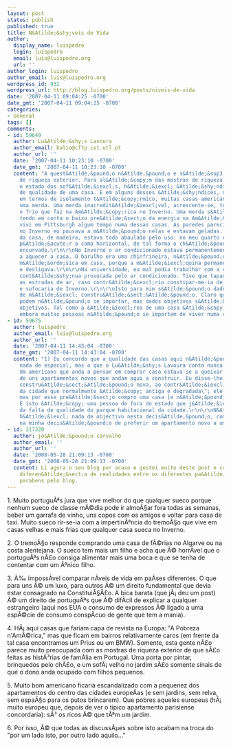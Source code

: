 ```yaml
---
layout: post
status: publish
published: true
title: N&Atilde;&shy;veis de Vida
author:
  display_name: luispedro
  login: luispedro
  email: luis@luispedro.org
  url: ''
author_login: luispedro
author_email: luis@luispedro.org
wordpress_id: 932
wordpress_url: http://blog.luispedro.org/posts/niveis-de-vida
date: '2007-04-11 09:04:25 -0700'
date_gmt: '2007-04-11 09:04:25 -0700'
categories:
- General
tags: []
comments:
- id: 59649
  author: Lu&Atilde;&shy;s Lavoura
  author_email: balio@cftp.ist.utl.pt
  author_url: ''
  date: '2007-04-11 10:23:10 -0700'
  date_gmt: '2007-04-11 10:23:10 -0700'
  content: "A quest&Atilde;&pound;o n&Atilde;&pound;o e s&Atilde;&sup3; as mostras
    de riqueza exterior. Para al&Atilde;&copy;m das mostras de riqueza, como sejam
    o estado dos sof&Atilde;&iexcl;s, h&Atilde;&iexcl; &Atilde;&shy;ndices objetivos
    de qualidade de uma casa. E em alguns desses &Atilde;&shy;ndices, nomeadamente
    em termos de isolamento t&Atilde;&copy;rmico, muitas casas americanas a&Atilde;&micro;
    uma merda. Uma merda inacredit&Atilde;&iexcl;vel, acrescente-se, tendo em conta
    o frio que faz na Am&Atilde;&copy;rica no Inverno. Uma merda s&Atilde;&sup3; compreens&Atilde;&shy;vel
    tendo em conta o baixo pre&Atilde;&sect;o da energia na Am&Atilde;&copy;rica.\r\n\r\nEu
    vivi em Pittsburgh algum tempo numa dessas casas. As paredes pareciam de papel:
    no Inverno eu pousava a m&Atilde;&pound;o nelas e estavam geladas. O ch&Atilde;&pound;o
    da casa, de madeira, estava todo abaulado pelo uso: no meu quarto era-me imposs&Atilde;&shy;vel
    p&Atilde;&acute;r a cama horizontal, de tal forma o ch&Atilde;&pound;o estava
    encurvado.\r\n\r\nNo Inverno o ar condicionado estava permanentemente ligado,
    a aquecer a casa. O barulho era uma chinfrineira, n&Atilde;&pound;o podia ouvir
    m&Atilde;&ordm;sica em casa, porque a m&Atilde;&iexcl;quina permanentemente ligava
    e desligava.\r\n\r\nNa universidade, eu mal podia trabalhar com a corrente-de-ar
    cont&Atilde;&shy;nua provocada pelo ar condicionado. Tive que tapar com fita-cola
    as estradas de ar, caso contr&Atilde;&iexcl;rio constipar-me-ia de Ver&Atilde;&pound;o
    e sufocaria de Inverno.\r\n\r\nIsto para mim s&Atilde;&pound;o dados objetivos
    de m&Atilde;&iexcl; constru&Atilde;&sect;&Atilde;&pound;o. Claro que os americanos
    podem n&Atilde;&pound;o se importar, mas dados objetivos s&Atilde;&pound;o dados
    objetivos. Tal como a &Atilde;&iexcl;rea de uma casa &Atilde;&copy; um dado objetivo,
    embora muitas pessoas n&Atilde;&pound;o se importem de viver numa casa pequena."
- id: 59675
  author: luispedro
  author_email: luis@luispedro.org
  author_url: ''
  date: '2007-04-11 14:43:04 -0700'
  date_gmt: '2007-04-11 14:43:04 -0700'
  content: "1) Eu concordo que a qualidade das casas aqui n&Atilde;&pound;o &Atilde;&copy;
    nada de especial, mas o que o Lu&Atilde;&shy;s Lavoura conta nunca vi.\r\n\r\n2)
    Um americano que anda a pensar em comprar casa estava-se a queixar do pre&Atilde;&sect;o
    de uns apartamentos novos que andam aqui a construir. Eu disse-lhe \"mas &Atilde;&copy;
    constru&Atilde;&sect;&Atilde;&pound;o nova, ao contr&Atilde;&iexcl;rio do resto
    da cidade que normalmente &Atilde;&copy; antiga e degradada\"; ele responde \"pois,
    mas por esse pre&Atilde;&sect;o compro uma casa [e n&Atilde;&pound;o um apartamento].\"
    E isto &Atilde;&copy; uma pessoa de fora do estado que j&Atilde;&iexcl; se queixou
    da falta de qualidade do parque habitacional da cidade.\r\n\r\nN&Atilde;&pound;o
    h&Atilde;&iexcl; nada de objectivo nesta decis&Atilde;&pound;o, como nada haveria
    na minha decis&Atilde;&pound;o de preferir um apartamento novo a uma casa velha."
- id: 317320
  author: jo&Atilde;&pound;o carvalho
  author_email: ''
  author_url: ''
  date: '2008-05-28 21:09:13 -0700'
  date_gmt: '2008-05-28 21:09:13 -0700'
  content: Li agora o seu blog por acaso e gostei muito deste post e como mostra a
    diferen&Atilde;&sect;a de realidades entre os diferentes pa&Atilde;&shy;se. Muitos
    parabens pelo blog.
---
```

<p>1. Muito portugu&Atilde;&ordf;s jura que vive melhor do que qualquer sueco porque nenhum sueco de classe m&Atilde;&copy;dia pode ir almo&Atilde;&sect;ar fora todas as semanas, beber um garrafa de vinho, uns copos com os amigos e voltar para casa de taxi. Muito sueco rir-se-ia com a impertin&Atilde;&ordf;ncia do tremo&Atilde;&sect;o que vive em casas velhas e mais frias que qualquer casa sueca no Inverno.</p>
<p>2. O tremo&Atilde;&sect;o responde comprando uma casa de f&Atilde;&copy;rias no Algarve ou na costa alentejana. O sueco tem mais um filho e acha que &Atilde;&copy; horr&Atilde;&shy;vel que o portugu&Atilde;&ordf;s n&Atilde;&pound;o consiga alimentar mais uma boca e que se tenha de contentar com um &Atilde;&ordm;nico filho.</p>
<p>3. &Atilde;&permil; imposs&Atilde;&shy;vel comparar n&Atilde;&shy;veis de vida em pa&Atilde;&shy;ses diferentes. O que para uns &Atilde;&copy; um luxo, para outros &Atilde;&copy; um direito fundamental que devia estar consagrado na Constitui&Atilde;&sect;&Atilde;&pound;o. A bica barata (que j&Atilde;&iexcl; deu um post) &Atilde;&copy; um direito de portugu&Atilde;&ordf;s que &Atilde;&copy; dif&Atilde;&shy;cil de explicar a qualquer estrangeiro (aqui nos EUA o consumo de expressos &Atilde;&copy; ligado a uma esp&Atilde;&copy;cie de consumo consp&Atilde;&shy;cuo de gente que tem a mania).</p>
<p>4. H&Atilde;&iexcl; aqui casas que fariam capa de revista na Europa: "A Pobreza n'Am&Atilde;&copy;rica," mas que ficam em bairros relativamente caros (em frente da tal casa encontramos um Prius ou um BMW). Somente, esta gente n&Atilde;&pound;o parece muito preocupada com as mostras de riqueza exterior de que s&Atilde;&pound;o feitas as hist&Atilde;&sup3;rias de fam&Atilde;&shy;lia em Portugal. Uma porta por pintar, brinquedos pelo ch&Atilde;&pound;o, e um sof&Atilde;&iexcl; velho no jardim s&Atilde;&pound;o somente sinais de que o dono anda ocupado com filhos pequenos.</p>
<p>5. Muito bom americano ficaria escandalizado com a pequenez dos apartamentos do centro das cidades europe&Atilde;&shy;as (e sem jardins, sem relva, sem espa&Atilde;&sect;o para os putos brincarem). Que pobres aqueles europeus (h&Atilde;&iexcl; muito europeu que, depois de ver o tipico apartamento parisiense concordaria): s&Atilde;&sup3; os ricos &Atilde;&copy; que t&Atilde;&ordf;m um jardim.</p>
<p>6. Por isso, &Atilde;&copy; que todas as discuss&Atilde;&micro;es sobre isto acabam na troca do "por um lado isto, por outro lado aquilo..."</p>

